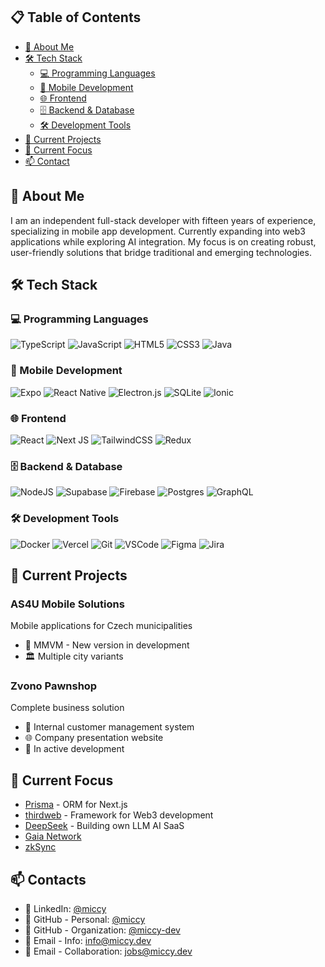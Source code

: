 ## 📋 Table of Contents

- [🚀 About Me](#-about-me)
- [🛠 Tech Stack](#-tech-stack)
  - [💻 Programming Languages](#-programming-languages)
  - [📱 Mobile Development](#-mobile-development)
  - [🌐 Frontend](#-frontend)
  - [🗄️ Backend & Database](#️-backend--database)
  - [🛠️ Development Tools](#️-development-tools)
- [🔭 Current Projects](#-current-projects)
- [🔗 Current Focus](#-current-focus)
- [📫 Contact](#-contact)

## 🚀 About Me

I am an independent full-stack developer with fifteen years of experience, specializing in mobile app development. Currently expanding into web3 applications while exploring AI integration. My focus is on creating robust, user-friendly solutions that bridge traditional and emerging technologies.

## 🛠 Tech Stack

### 💻 Programming Languages

![TypeScript](https://img.shields.io/badge/typescript-%23007ACC.svg?style=for-the-badge&logo=typescript&logoColor=white)
![JavaScript](https://img.shields.io/badge/javascript-%23323330.svg?style=for-the-badge&logo=javascript&logoColor=%23F7DF1E)
![HTML5](https://img.shields.io/badge/html5-%23E34F26.svg?style=for-the-badge&logo=html5&logoColor=white)
![CSS3](https://img.shields.io/badge/css3-%231572B6.svg?style=for-the-badge&logo=css3&logoColor=white)
![Java](https://img.shields.io/badge/java-%23ED8B00.svg?style=for-the-badge&logo=openjdk&logoColor=white)

### 📱 Mobile Development

![Expo](https://img.shields.io/badge/expo-1C1E24?style=for-the-badge&logo=expo&logoColor=#D04A37)
![React Native](https://img.shields.io/badge/react_native-%2320232a.svg?style=for-the-badge&logo=react&logoColor=%2361DAFB)
![Electron.js](https://img.shields.io/badge/Electron-191970?style=for-the-badge&logo=Electron&logoColor=white)
![SQLite](https://img.shields.io/badge/sqlite-%2307405e.svg?style=for-the-badge&logo=sqlite&logoColor=white)
![Ionic](https://img.shields.io/badge/Ionic-%233880FF.svg?style=for-the-badge&logo=Ionic&logoColor=white)

### 🌐 Frontend

![React](https://img.shields.io/badge/react-%2320232a.svg?style=for-the-badge&logo=react&logoColor=%2361DAFB)
![Next JS](https://img.shields.io/badge/Next-black?style=for-the-badge&logo=next.js&logoColor=white)
![TailwindCSS](https://img.shields.io/badge/tailwindcss-%2338B2AC.svg?style=for-the-badge&logo=tailwind-css&logoColor=white)
![Redux](https://img.shields.io/badge/redux-%23593d88.svg?style=for-the-badge&logo=redux&logoColor=white)

### 🗄️ Backend & Database

![NodeJS](https://img.shields.io/badge/node.js-6DA55F?style=for-the-badge&logo=node.js&logoColor=white)
![Supabase](https://img.shields.io/badge/Supabase-3ECF8E?style=for-the-badge&logo=supabase&logoColor=white)
![Firebase](https://img.shields.io/badge/Firebase-039BE5?style=for-the-badge&logo=Firebase&logoColor=white)
![Postgres](https://img.shields.io/badge/postgres-%23316192.svg?style=for-the-badge&logo=postgresql&logoColor=white)
![GraphQL](https://img.shields.io/badge/-GraphQL-E10098?style=for-the-badge&logo=graphql&logoColor=white)

### 🛠️ Development Tools

![Docker](https://img.shields.io/badge/docker-%230db7ed.svg?style=for-the-badge&logo=docker&logoColor=white)
![Vercel](https://img.shields.io/badge/vercel-%23000000.svg?style=for-the-badge&logo=vercel&logoColor=white)
![Git](https://img.shields.io/badge/git-%23F05033.svg?style=for-the-badge&logo=git&logoColor=white)
![VSCode](https://img.shields.io/badge/VS%20Code-0078d7.svg?style=for-the-badge&logo=visual-studio-code&logoColor=white)
![Figma](https://img.shields.io/badge/figma-%23F24E1E.svg?style=for-the-badge&logo=figma&logoColor=white)
![Jira](https://img.shields.io/badge/jira-%230A0FFF.svg?style=for-the-badge&logo=jira&logoColor=white)

## 🔭 Current Projects

### AS4U Mobile Solutions

Mobile applications for Czech municipalities

- 📱 MMVM - New version in development
- 🏛️ Multiple city variants

### Zvono Pawnshop

Complete business solution

- 💼 Internal customer management system
- 🌐 Company presentation website
- 🚧 In active development

## 🔗 Current Focus

- [Prisma](https://www.prisma.io/) - ORM for Next.js
- [thirdweb](https://github.com/thirdweb-dev/js) - Framework for Web3 development
- [DeepSeek](https://www.deepseek.com/) - Building own LLM AI SaaS
- [Gaia Network](https://www.gaianetwork.io/)
- [zkSync](https://zksync.io/)

## 📫 Contacts

- 🔗 LinkedIn: [@miccy](https://www.linkedin.com/in/miccy)
- 🔗 GitHub - Personal: [@miccy](https://github.com/miccy)
- 🔗 GitHub - Organization: [@miccy-dev](https://github.com/miccy-dev)
- 📧 Email - Info: [info@miccy.dev](mailto:info@miccy.dev)
- 📧 Email - Collaboration: [jobs@miccy.dev](mailto:jobs@miccy.dev)
